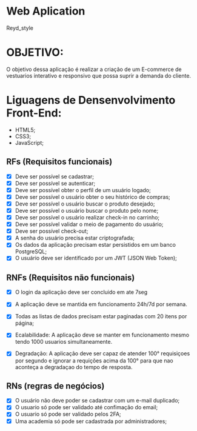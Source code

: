 # Web Aplication 

Reyd_style

# OBJETIVO:

O objetivo dessa aplicação é realizar a criação de um E-commerce de vestuarios interativo e responsivo que possa suprir a demanda do cliente.

# Liguagens de Densenvolvimento Front-End:

- HTML5;
- CSS3;
- JavaScript;
  
## RFs (Requisitos funcionais)

- [x] Deve ser possível se cadastrar;
- [x] Deve ser possível se autenticar;
- [x] Deve ser possível obter o perfil de um usuário logado;
- [x] Deve ser possível o usuário obter o seu histórico de compras;
- [x] Deve ser possível o usuário buscar o produto desejado;
- [x] Deve ser possível o usuário buscar o produto pelo nome;
- [x] Deve ser possível o usuário realizar check-in no carrinho;
- [x] Deve ser possível validar o meio de pagamento do usuário;
- [x] Deve ser possível check-out;
- [x] A senha do usuário precisa estar criptografada;
- [x] Os dados da aplicação precisam estar persistidos em um banco PostgreSQL;
- [x] O usuário deve ser identificado por um JWT (JSON Web Token);

## RNFs (Requisitos não funcionais)

- [x] O login da aplicação deve ser concluido em ate 7seg
- [x] A aplicação deve se mantida em funcionamento 24h/7d por semana. 
- [x] Todas as listas de dados precisam estar paginadas com 20 itens por página;
- [x] Ecalabilidade: A aplicação deve se manter em funcionamento mesmo tendo 1000 usuarios simultaneamente.
- [x] Degradação: A aplicação deve ser capaz de atender 100° requisiçoes por segundo e ignorar a requições acima da 100° para que nao aconteça a degradaçao do tempo de resposta.


## RNs (regras de negócios)

- [x] O usuário não deve poder se cadastrar com um e-mail duplicado;
- [x] O usuario só pode ser validado até confimação do email;
- [x] O usuario só pode ser validado pelos 2FA;
- [x] Uma academia só pode ser cadastrada por administradores;
